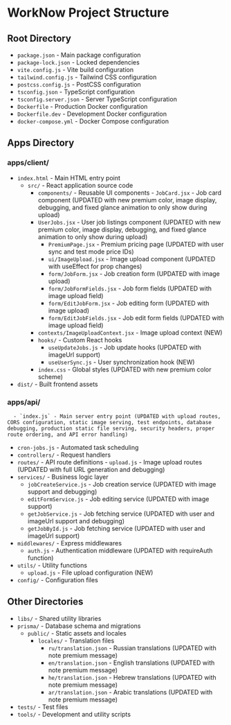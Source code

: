 # WorkNow Project Structure

## Root Directory
- `package.json` - Main package configuration
- `package-lock.json` - Locked dependencies
- `vite.config.js` - Vite build configuration
- `tailwind.config.js` - Tailwind CSS configuration
- `postcss.config.js` - PostCSS configuration
- `tsconfig.json` - TypeScript configuration
- `tsconfig.server.json` - Server TypeScript configuration
- `Dockerfile` - Production Docker configuration
- `Dockerfile.dev` - Development Docker configuration
- `docker-compose.yml` - Docker Compose configuration

## Apps Directory
### apps/client/
- `index.html` - Main HTML entry point
  - `src/` - React application source code
    - `components/` - Reusable UI components
          - `JobCard.jsx` - Job card component (UPDATED with new premium color, image display, debugging, and fixed glance animation to only show during upload)
    - `UserJobs.jsx` - User job listings component (UPDATED with new premium color, image display, debugging, and fixed glance animation to only show during upload)
      - `PremiumPage.jsx` - Premium pricing page (UPDATED with user sync and test mode price IDs)
      - `ui/ImageUpload.jsx` - Image upload component (UPDATED with useEffect for prop changes)
      - `form/JobForm.jsx` - Job creation form (UPDATED with image upload)
      - `form/JobFormFields.jsx` - Job form fields (UPDATED with image upload field)
      - `form/EditJobForm.jsx` - Job editing form (UPDATED with image upload)
      - `form/EditJobFields.jsx` - Job edit form fields (UPDATED with image upload field)
    - `contexts/ImageUploadContext.jsx` - Image upload context (NEW)
    - `hooks/` - Custom React hooks
      - `useUpdateJobs.js` - Job update hooks (UPDATED with imageUrl support)
      - `useUserSync.js` - User synchronization hook (NEW)
    - `index.css` - Global styles (UPDATED with new premium color scheme)
- `dist/` - Built frontend assets

### apps/api/
      - `index.js` - Main server entry point (UPDATED with upload routes, CORS configuration, static image serving, test endpoints, database debugging, production static file serving, security headers, proper route ordering, and API error handling)
- `cron-jobs.js` - Automated task scheduling
- `controllers/` - Request handlers
- `routes/` - API route definitions
        - `upload.js` - Image upload routes (UPDATED with full URL generation and debugging)
- `services/` - Business logic layer
  - `jobCreateService.js` - Job creation service (UPDATED with image support and debugging)
  - `editFormService.js` - Job editing service (UPDATED with image support)
  - `getJobService.js` - Job fetching service (UPDATED with user and imageUrl support and debugging)
  - `getJobById.js` - Job fetching service (UPDATED with user and imageUrl support)
- `middlewares/` - Express middlewares
  - `auth.js` - Authentication middleware (UPDATED with requireAuth function)
- `utils/` - Utility functions
  - `upload.js` - File upload configuration (NEW)
- `config/` - Configuration files

## Other Directories
- `libs/` - Shared utility libraries
- `prisma/` - Database schema and migrations
  - `public/` - Static assets and locales
    - `locales/` - Translation files
      - `ru/translation.json` - Russian translations (UPDATED with note premium message)
      - `en/translation.json` - English translations (UPDATED with note premium message)
      - `he/translation.json` - Hebrew translations (UPDATED with note premium message)
      - `ar/translation.json` - Arabic translations (UPDATED with note premium message)
- `tests/` - Test files
- `tools/` - Development and utility scripts 